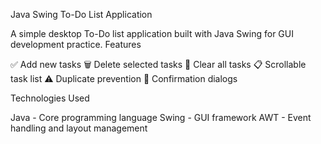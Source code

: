 Java Swing To-Do List Application

A simple desktop To-Do list application built with Java Swing for GUI development practice.
Features

✅ Add new tasks
🗑️ Delete selected tasks
🧹 Clear all tasks
📋 Scrollable task list
⚠️ Duplicate prevention
💬 Confirmation dialogs

Technologies Used

Java - Core programming language
Swing - GUI framework
AWT - Event handling and layout management
